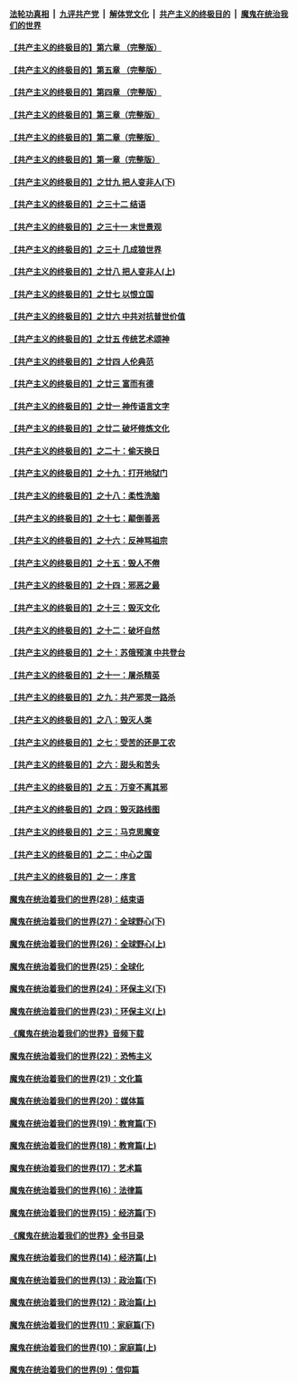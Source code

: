 

####  [法轮功真相](../../../../basic/blob/master/README.md?t=05241101) &nbsp;|&nbsp; [九评共产党](../../../../9ping.md/blob/master/README.md?t=05241101) &nbsp;|&nbsp; [解体党文化](../../../../jtdwh.md/blob/master/README.md?t=05241101)  &nbsp;|&nbsp; [共产主义的终极目的](../../../../gczydzjmd.md/blob/master/README.md?t=05241101) &nbsp;|&nbsp; [魔鬼在统治我们的世界](../../../../mgztzwmdsj.md/blob/master/README.md?t=05241101) 

#### [【共产主义的终极目的】第六章 （完整版）](../pages/nsc422/n11428913.md?t=05241101) 

#### [【共产主义的终极目的】第五章 （完整版）](../pages/nsc422/n11428912.md?t=05241101) 

#### [【共产主义的终极目的】第四章 （完整版）](../pages/nsc422/n11428907.md?t=05241101) 

#### [【共产主义的终极目的】第三章（完整版）](../pages/nsc422/n11428848.md?t=05241101) 

#### [【共产主义的终极目的】第二章（完整版）](../pages/nsc422/n11428831.md?t=05241101) 

#### [【共产主义的终极目的】第一章（完整版）](../pages/nsc422/n11417651.md?t=05241101) 

#### [【共产主义的终极目的】之廿九 把人变非人(下)](../pages/nsc422/n11344140.md?t=05241101) 

#### [【共产主义的终极目的】之三十二 结语](../pages/nsc422/n11360535.md?t=05241101) 

#### [【共产主义的终极目的】之三十一 末世景观](../pages/nsc422/n11351129.md?t=05241101) 

#### [【共产主义的终极目的】之三十 几成狼世界](../pages/nsc422/n11348280.md?t=05241101) 

#### [【共产主义的终极目的】之廿八 把人变非人(上)](../pages/nsc422/n11340492.md?t=05241101) 

#### [【共产主义的终极目的】之廿七 以恨立国](../pages/nsc422/n11336944.md?t=05241101) 

#### [【共产主义的终极目的】之廿六 中共对抗普世价值](../pages/nsc422/n11324785.md?t=05241101) 

#### [【共产主义的终极目的】之廿五 传统艺术颂神](../pages/nsc422/n11296396.md?t=05241101) 

#### [【共产主义的终极目的】之廿四 人伦典范](../pages/nsc422/n11296397.md?t=05241101) 

#### [【共产主义的终极目的】之廿三 富而有德](../pages/nsc422/n11283598.md?t=05241101) 

#### [【共产主义的终极目的】之廿一 神传语言文字](../pages/nsc422/n11263265.md?t=05241101) 

#### [【共产主义的终极目的】之廿二 破坏修炼文化](../pages/nsc422/n11245728.md?t=05241101) 

#### [【共产主义的终极目的】之二十：偷天换日](../pages/nsc422/n11238846.md?t=05241101) 

#### [【共产主义的终极目的】之十九：打开地狱门](../pages/nsc422/n11206376.md?t=05241101) 

#### [【共产主义的终极目的】之十八：柔性洗脑](../pages/nsc422/n11199994.md?t=05241101) 

#### [【共产主义的终极目的】之十七：颠倒善恶](../pages/nsc422/n11179782.md?t=05241101) 

#### [【共产主义的终极目的】之十六：反神骂祖宗](../pages/nsc422/n11166798.md?t=05241101) 

#### [【共产主义的终极目的】之十五：毁人不倦](../pages/nsc422/n11166792.md?t=05241101) 

#### [【共产主义的终极目的】之十四：邪恶之最](../pages/nsc422/n11150249.md?t=05241101) 

#### [【共产主义的终极目的】之十三：毁灭文化](../pages/nsc422/n11135227.md?t=05241101) 

#### [【共产主义的终极目的】之十二：破坏自然](../pages/nsc422/n11135214.md?t=05241101) 

#### [【共产主义的终极目的】之十：苏俄预演 中共登台](../pages/nsc422/n11118424.md?t=05241101) 

#### [【共产主义的终极目的】之十一：屠杀精英](../pages/nsc422/n11118442.md?t=05241101) 

#### [【共产主义的终极目的】之九：共产邪灵一路杀](../pages/nsc422/n11114139.md?t=05241101) 

#### [【共产主义的终极目的】之八：毁灭人类](../pages/nsc422/n11108503.md?t=05241101) 

#### [【共产主义的终极目的】之七：受苦的还是工农](../pages/nsc422/n11101809.md?t=05241101) 

#### [【共产主义的终极目的】之六：甜头和苦头](../pages/nsc422/n11096971.md?t=05241101) 

#### [【共产主义的终极目的】之五：万变不离其邪](../pages/nsc422/n11091285.md?t=05241101) 

#### [【共产主义的终极目的】之四：毁灭路线图](../pages/nsc422/n11086284.md?t=05241101) 

#### [【共产主义的终极目的】之三：马克思魔变](../pages/nsc422/n11061941.md?t=05241101) 

#### [【共产主义的终极目的】之二：中心之国](../pages/nsc422/n11047728.md?t=05241101) 

#### [【共产主义的终极目的】之一：序言](../pages/nsc422/n11086077.md?t=05241101) 

#### [魔鬼在统治着我们的世界(28)：结束语](../pages/nsc422/n10936246.md?t=05241101) 

#### [魔鬼在统治着我们的世界(27)：全球野心(下)](../pages/nsc422/n10928319.md?t=05241101) 

#### [魔鬼在统治着我们的世界(26)：全球野心(上)](../pages/nsc422/n10900318.md?t=05241101) 

#### [魔鬼在统治着我们的世界(25)：全球化](../pages/nsc422/n10788205.md?t=05241101) 

#### [魔鬼在统治着我们的世界(24)：环保主义(下)](../pages/nsc422/n10695307.md?t=05241101) 

#### [魔鬼在统治着我们的世界(23)：环保主义(上)](../pages/nsc422/n10688613.md?t=05241101) 

#### [《魔鬼在统治着我们的世界》音频下载](../pages/nsc422/n10635553.md?t=05241101) 

#### [魔鬼在统治着我们的世界(22)：恐怖主义](../pages/nsc422/n10614727.md?t=05241101) 

#### [魔鬼在统治着我们的世界(21)：文化篇](../pages/nsc422/n10597706.md?t=05241101) 

#### [魔鬼在统治着我们的世界(20)：媒体篇](../pages/nsc422/n10586579.md?t=05241101) 

#### [魔鬼在统治着我们的世界(19)：教育篇(下)](../pages/nsc422/n10564808.md?t=05241101) 

#### [魔鬼在统治着我们的世界(18)：教育篇(上)](../pages/nsc422/n10526970.md?t=05241101) 

#### [魔鬼在统治着我们的世界(17)：艺术篇](../pages/nsc422/n10499093.md?t=05241101) 

#### [魔鬼在统治着我们的世界(16)：法律篇](../pages/nsc422/n10485969.md?t=05241101) 

#### [魔鬼在统治着我们的世界(15)：经济篇(下)](../pages/nsc422/n10469975.md?t=05241101) 

#### [《魔鬼在统治着我们的世界》全书目录](../pages/nsc422/n10464261.md?t=05241101) 

#### [魔鬼在统治着我们的世界(14)：经济篇(上)](../pages/nsc422/n10457370.md?t=05241101) 

#### [魔鬼在统治着我们的世界(13)：政治篇(下)](../pages/nsc422/n10448270.md?t=05241101) 

#### [魔鬼在统治着我们的世界(12)：政治篇(上)](../pages/nsc422/n10444576.md?t=05241101) 

#### [魔鬼在统治着我们的世界(11)：家庭篇(下)](../pages/nsc422/n10440961.md?t=05241101) 

#### [魔鬼在统治着我们的世界(10)：家庭篇(上)](../pages/nsc422/n10435448.md?t=05241101) 

#### [魔鬼在统治着我们的世界(9)：信仰篇](../pages/nsc422/n10432159.md?t=05241101) 

